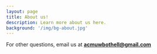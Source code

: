 ```yaml
---
layout: page
title: About us!
description: Learn more about us here.
background: '/img/bg-about.jpg'
---
```

For other questions, email us at [**acmuwbothell@gmail.com**](mailto::acmuwbothell@gmail.com)
